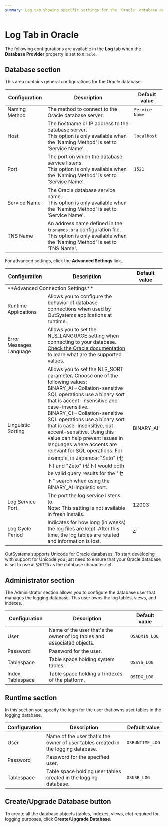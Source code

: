 ```yaml
---
summary: Log tab showing specific settings for the 'Oracle' database provider.
---
```


# Log Tab in Oracle

The following configurations are available in the **Log** tab when the **Database Provider** property is set to `Oracle`.

## Database section

This area contains general configurations for the Oracle database.

Configuration | Description | Default value  
--------------|-------------|--------------  
Naming Method | The method to connect to the Oracle database server. | `Service Name`
Host | The hostname or IP address to the database server.<br/>This option is only available when the 'Naming Method' is set to 'Service Name'. | `localhost`
Port | The port on which the database service listens.<br/>This option is only available when the 'Naming Method' is set to 'Service Name'. | `1521`
Service Name | The Oracle database service name.<br/>This option is only available when the 'Naming Method' is set to 'Service Name'. |
TNS Name | An address name defined in the `tnsnames.ora` configuration file.<br/>This option is only available when the 'Naming Method' is set to 'TNS Name'. |

For advanced settings, click the **Advanced Settings** link.

<table markdown="1">
<thead>
<tr>
<th>Configuration</th>
<th>Description</th>
<th>Default value</th>
</tr>
</thead>
<tbody>
<tr>
<td colspan="3">
**Advanced Connection Settings**
</td>
</tr>
<tr>
<td>Runtime Applications</td>
<td>Allows you to configure the behavior of database connections when used by OutSystems applications at runtime.</td>
<td></td>
</tr>
<tr>
<td>Error Messages Language</td>
<td>Allows you to set the NLS_LANGUAGE setting when connecting to your database.<br/>
<a target="_blank" href="http://docs.oracle.com/cd/B28359_01/server.111/b28298/applocaledata.htm" rel="external nofollow" class="external">Check the Oracle documentation</a> to learn what are the supported values.</td>
<td></td>
</tr>
<tr>
<td>Linguistic Sorting</td>
<td>Allows you to set the NLS_SORT parameter. Choose one of the following values:<br/>
BINARY_AI – Collation-sensitive SQL operations use a binary sort that is accent-insensitive and case-insensitive.<br/>
BINARY_CI – Collation-sensitive SQL operations use a binary sort that is case-insensitive, but accent-sensitive. Using this value can help prevent issues in languages where accents are relevant for SQL operations. For example, in Japanese "Seto" (セト) and "Zeto" (ゼト) would both be valid query results for the "セト" search when using the BINARY_AI linguistic sort.</td>
<td>`BINARY_AI`</td>
</tr>
<tr>
<td>Log Service Port</td>
<td>The port the log service listens to.<br/>Note: This setting is not available in fresh installs.</td>
<td>`12003`</td>
</tr>
<tr>
<td>Log Cycle Period</td>
<td>Indicates for how long (in weeks) the log files are kept. After this time, the log tables are rotated and information is lost.</td>
<td>`4`</td>
</tr>
</tbody>
</table>

OutSystems supports Unicode for Oracle databases. To start developing with support for Unicode you just need to ensure that your Oracle database is set to use `AL32UTF8` as the database character set.

## Administrator section

The Administrator section allows you to configure the database user that manages the logging database. This user owns the log tables, views, and indexes.

Configuration | Description | Default value  
--------------|-------------|--------------  
User | Name of the user that's the owner of log tables and associated objects. | `OSADMIN_LOG`  
Password | Password for the user. |  
Tablespace | Table space holding system tables. | `OSSYS_LOG`
Index Tablespace | Table space holding all indexes of the platform. | `OSIDX_LOG`
  
## Runtime section

In this section you specify the login for the user that owns user tables in the logging database.

Configuration | Description | Default value  
--------------|-------------|--------------  
User | Name of the user that's the owner of user tables created in the logging database. | `OSRUNTIME_LOG`
Password | Password for the specified user. |
Tablespace | Table space holding user tables created in the logging database. | `OSUSR_LOG`

## Create/Upgrade Database button

To create all the database objects (tables, indexes, views, etc) required for logging purposes, click **Create/Upgrade Database**.
